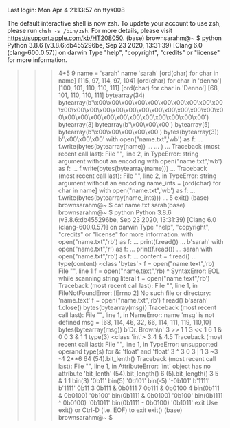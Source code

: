 Last login: Mon Apr  4 21:13:57 on ttys008

The default interactive shell is now zsh.
To update your account to use zsh, please run `chsh -s /bin/zsh`.
For more details, please visit https://support.apple.com/kb/HT208050.
(base) brownsarahm@~ $ python
Python 3.8.6 (v3.8.6:db455296be, Sep 23 2020, 13:31:39) 
[Clang 6.0 (clang-600.0.57)] on darwin
Type "help", "copyright", "credits" or "license" for more information.
>>> 4+5
9
>>> name = 'sarah'
>>> name
'sarah'
>>> [ord(char) for char in name]
[115, 97, 114, 97, 104]
>>> [ord(char) for char in 'denno']
[100, 101, 110, 110, 111]
>>> [ord(char) for char in 'Denno']
[68, 101, 110, 110, 111]
>>> bytearray(34)
bytearray(b'\x00\x00\x00\x00\x00\x00\x00\x00\x00\x00\x00\x00\x00\x00\x00\x00\x00\x00\x00\x00\x00\x00\x00\x00\x00\x00\x00\x00\x00\x00\x00\x00\x00\x00')
>>> bytearray(3)
bytearray(b'\x00\x00\x00')
>>> bytearray(5)
bytearray(b'\x00\x00\x00\x00\x00')
>>> bytes(bytearray(3))
b'\x00\x00\x00'
>>> with open("name.txt",'wb') as f:
...     f.write(bytes(bytearray(name))
... 
... )
... 
Traceback (most recent call last):
  File "<stdin>", line 2, in <module>
TypeError: string argument without an encoding
>>> with open("name.txt",'wb') as f:
...     f.write(bytes(bytearray(name)))
... 
Traceback (most recent call last):
  File "<stdin>", line 2, in <module>
TypeError: string argument without an encoding
>>> name_ints = [ord(char) for char in name]
>>> with open("name.txt",'wb') as f:
...     f.write(bytes(bytearray(name_ints)))
... 
5
>>> exit()
(base) brownsarahm@~ $ cat name.txt 
sarah(base) brownsarahm@~ $ python
Python 3.8.6 (v3.8.6:db455296be, Sep 23 2020, 13:31:39) 
[Clang 6.0 (clang-600.0.57)] on darwin
Type "help", "copyright", "credits" or "license" for more information.
>>> with open("name.txt",'rb') as f:
...    print(f.read())
... 
b'sarah'
>>> with open("name.txt",'r') as f:
...    print(f.read())
... 
sarah
>>> with open("name.txt",'rb') as f:
...    content = f.read()
... 
>>> type(content)
<class 'bytes'>
>>> f = open("name.text",'rb)
  File "<stdin>", line 1
    f = open("name.text",'rb)
                            ^
SyntaxError: EOL while scanning string literal
>>> f = open("name.text",'rb')
Traceback (most recent call last):
  File "<stdin>", line 1, in <module>
FileNotFoundError: [Errno 2] No such file or directory: 'name.text'
>>> f = open("name.txt",'rb')
>>> f.read()
b'sarah'
>>> f.close()
>>> bytes(bytearray(msg))
Traceback (most recent call last):
  File "<stdin>", line 1, in <module>
NameError: name 'msg' is not defined
>>> msg = [68, 114, 46, 32, 66, 114, 111, 119, 110,10]
>>> bytes(bytearray(msg))
b'Dr. Brown\n'
>>> 3 >> 1
1
>>> 3 << 1
6
>>> 1 & 0
0
>>> 3 & 1
1
>>> type(3)
<class 'int'>
>>> 3.4 & 4.5
Traceback (most recent call last):
  File "<stdin>", line 1, in <module>
TypeError: unsupported operand type(s) for &: 'float' and 'float'
>>> 3 ^ 3
0
>>> 3 | 1
3
>>> ~3
-4
>>> 2**6
64
>>> (54).bit_lenth()
Traceback (most recent call last):
  File "<stdin>", line 1, in <module>
AttributeError: 'int' object has no attribute 'bit_lenth'
>>> (54).bit_length()
6
>>> (5).bit_length()
3
>>> 5 & 1
1
>>> bin(3)
'0b11'
>>> bin(5)
'0b101'
>>> bin(-5)
'-0b101'
>>> b'1111'
b'1111'
>>> 0b11
3
>>> 0b111 & 0b0111
7
>>> 0b111 & 0b0100
4
>>> bin(0b111 & 0b0100)
'0b100'
>>> bin(0b1111 & 0b0100)
'0b100'
>>> bin(0b1111 ^ 0b0100)
'0b1011'
>>> bin(0b1111 - 0b0100)
'0b1011'
>>> exit
Use exit() or Ctrl-D (i.e. EOF) to exit
>>> exit()
(base) brownsarahm@~ $ 
